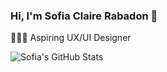 ### Hi, I'm Sofia Claire Rabadon 👋

👩🏻‍💻 Aspiring UX/UI Designer

![Sofia's GitHub Stats](https://github-readme-stats.vercel.app/api?username=sofiaclairerabadon&show_icons=true&theme=tokyonight)


